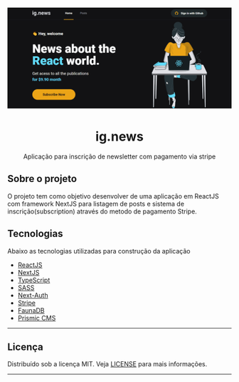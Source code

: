 <h1 align="center">
  <img alt="Logo" src="./public/images/news.gif" alt="ig.News">
</h1>

<h1 align="center">
    ig.news
</h1>
<p align="center">Aplicação para inscrição de newsletter com pagamento via stripe</p>


## Sobre o projeto

O projeto tem como objetivo desenvolver de uma aplicação em ReactJS com framework NextJS para listagem de posts e sistema de inscrição(subscription) através do metodo de pagamento Stripe.


## Tecnologias

Abaixo as tecnologias utilizadas para construção da aplicação

- [ReactJS](https://reactjs.org/)
- [NextJS](https://nextjs.org/)
- [TypeScript](https://www.typescriptlang.org/)
- [SASS](https://sass-lang.com/)
- [Next-Auth](https://next-auth.js.org/)
- [Stripe](https://stripe.com/)
- [FaunaDB](https://fauna.com/)
- [Prismic CMS](https://prismic.io/)

---

## Licença

Distribuído sob a licença MIT. Veja [LICENSE](LICENSE) para mais informações.

---
